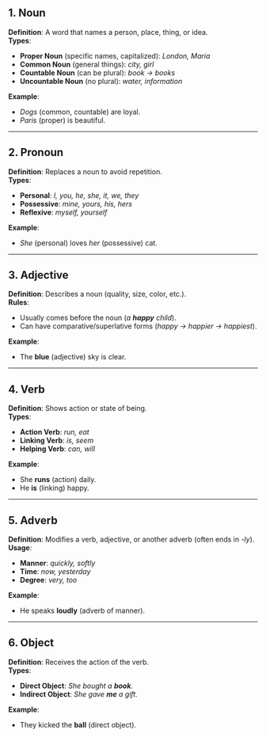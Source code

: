 
## **1. Noun**

**Definition**: A word that names a person, place, thing, or idea.  
**Types**:
- **Proper Noun** (specific names, capitalized): _London, Maria_
- **Common Noun** (general things): _city, girl_
- **Countable Noun** (can be plural): _book → books_
- **Uncountable Noun** (no plural): _water, information_

**Example**:

- _Dogs_ (common, countable) are loyal.
- _Paris_ (proper) is beautiful.

---

## **2. Pronoun**

**Definition**: Replaces a noun to avoid repetition.  
**Types**:
- **Personal**: _I, you, he, she, it, we, they_
- **Possessive**: _mine, yours, his, hers_
- **Reflexive**: _myself, yourself_

**Example**:
- _She_ (personal) loves _her_ (possessive) cat.

---

## **3. Adjective**

**Definition**: Describes a noun (quality, size, color, etc.).  
**Rules**:
- Usually comes before the noun (_a **happy** child_).
- Can have comparative/superlative forms (_happy → happier → happiest_).

**Example**:
- The **blue** (adjective) sky is clear.

---

## **4. Verb**

**Definition**: Shows action or state of being.  
**Types**:
- **Action Verb**: _run, eat_
- **Linking Verb**: _is, seem_
- **Helping Verb**: _can, will_

**Example**:
- She **runs** (action) daily.
- He **is** (linking) happy.

---

## **5. Adverb**

**Definition**: Modifies a verb, adjective, or another adverb (often ends in *-ly*).  
**Usage**:
- **Manner**: _quickly, softly_
- **Time**: _now, yesterday_
- **Degree**: _very, too_

**Example**:
- He speaks **loudly** (adverb of manner).

---

## **6. Object**

**Definition**: Receives the action of the verb.  
**Types**:
- **Direct Object**: _She bought a **book**._
- **Indirect Object**: _She gave **me** a gift._

**Example**:
- They kicked the **ball** (direct object).